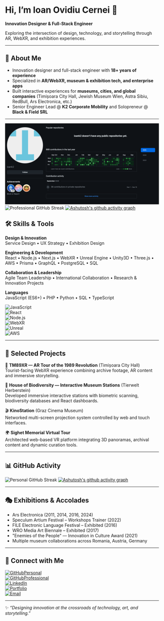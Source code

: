 # Hi, I’m Ioan Ovidiu Cernei 👋  
**Innovation Designer & Full-Stack Engineer**  

Exploring the intersection of design, technology, and storytelling through AR, WebXR, and exhibition experiences.  

---

## 🚀 About Me  
- Innovation designer and full-stack engineer with **18+ years of experience**  
- Specialized in **AR/WebXR, museum & exhibition tech, and enterprise apps**  
- Built interactive experiences for **museums, cities, and global companies** (Timișoara City Hall, Jewish Museum Wien, Astra Sibiu, RedBull, Ars Electronica, etc.)  
- Senior Engineer Lead @ **K2 Corporate Mobility** and Solopreneur @ **Black & Field SRL**  

---
![Github 2025](./assets/github2025.png) 
![Professional GitHub Streak](https://github-readme-streak-stats.herokuapp.com/?user=ioank2&theme=dark)
[![Ashutosh's github activity graph](https://github-readme-activity-graph.vercel.app/graph?username=ioank2&bg_color=454545&color=5e9e4c&line=07b693&point=0dfd81&area=true&hide_border=true)](https://github.com/ashutosh00710/github-readme-activity-graph)

## 🛠️ Skills & Tools  

**Design & Innovation**  
Service Design • UX Strategy • Exhibition Design  

**Engineering & Development**  
React • Node.js • Next.js • WebXR • Unreal Engine • Unity3D • Three.js • AWS • Prisma • GraphQL • 
PostgreSQL • SQL   

**Collaboration & Leadership**  
Agile Team Leadership • International Collaboration • Research & Innovation Projects  

**Languages**  
JavaScript (ES6+) • PHP • Python • SQL • TypeScript  

<!-- Example badges -->
![JavaScript](https://img.shields.io/badge/Code-JavaScript-F7DF1E?logo=javascript)  
![React](https://img.shields.io/badge/Framework-React-61DAFB?logo=react)  
![Node.js](https://img.shields.io/badge/Runtime-Node.js-339933?logo=node.js)  
![WebXR](https://img.shields.io/badge/AR/WebXR-000000?logo=webxr)  
![Unreal](https://img.shields.io/badge/Engine-Unreal-000000?logo=unreal)  
![AWS](https://img.shields.io/badge/Cloud-AWS-FF9900?logo=amazon-aws)  

---

## 🎨 Selected Projects  

📱 **TM89XR — AR Tour of the 1989 Revolution** (Timișoara City Hall)  
Tourist-facing WebXR experience combining archive footage, AR content and immersive storytelling.  

🦋 **House of Biodiversity — Interactive Museum Stations** (Tierwelt Herberstein)  
Developed immersive interactive stations with biometric scanning, biodiversity databases and React dashboards.  

🎬 **KinoStation** (Graz Cinema Museum)  
Networked multi-screen projection system controlled by web and touch interfaces.  

🌍 **Sighet Memorial Virtual Tour**  
Architected web-based VR platform integrating 3D panoramas, archival content and dynamic curation tools.  

 

---

## 📊 GitHub Activity  

![Personal GitHub Streak](https://github-readme-streak-stats.herokuapp.com/?user=i1cernei&theme=dark)
[![Ashutosh's github activity graph](https://github-readme-activity-graph.vercel.app/graph?username=i1cernei&bg_color=454545&color=5e9e4c&line=07b693&point=0dfd81&area=true&hide_border=true)](https://github.com/ashutosh00710/github-readme-activity-graph)




---

## 🎭 Exhibitions & Accolades  

- Ars Electronica (2011, 2014, 2016, 2024)  
- Speculum Artium Festival – Workshops Trainer (2022)  
- FILE Electronic Language Festival – Exhibited (2016)  
- WRO Media Art Biennale – Exhibited (2017)  
- "Enemies of the People" — Innovation in Culture Award (2021)  
- Multiple museum collaborations across Romania, Austria, Germany  

---

## 🔗 Connect with Me  

[![GitHubPersonal](https://img.shields.io/badge/GitHub-i1cernei-black?logo=github)](https://github.com/i1cernei)  
[![GitHubProfessional](https://img.shields.io/badge/GitHub-ioank2-black?logo=github)](https://github.com/ioank2)  
[![LinkedIn](https://img.shields.io/badge/LinkedIn-Profile-blue?logo=linkedin)](https://www.linkedin.com/in/ioan-ovidiu-cernei-51771097/)  
[![Portfolio](https://img.shields.io/badge/Portfolio-Website-green?logo=google-chrome)](https://your-portfolio-link.com)  
[![Email](https://img.shields.io/badge/Contact-Email-orange?logo=gmail)](mailto:your.email@example.com)  

---

✨ *“Designing innovation at the crossroads of technology, art, and storytelling.”*  
